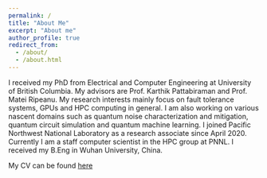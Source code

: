 ```yaml
---
permalink: /
title: "About Me"
excerpt: "About me"
author_profile: true
redirect_from: 
  - /about/
  - /about.html
---
```


I received my PhD from Electrical and Computer Engineering at University of British Columbia. My advisors are Prof. Karthik Pattabiraman and Prof. Matei Ripeanu. My research interests mainly focus on fault tolerance systems, GPUs and HPC computing in general. I am also working on various nascent domains such as quantum noise characterization and mitigation, quantum circuit simulation and quantum machine learning. I joined Pacific Northwest National Laboratory as a research associate since April 2020. Currently I am a staff computer scientist in the HPC group at PNNL. I received my B.Eng in Wuhan University, China. 

My CV can be found <a href="https://flyree.github.io/files/bo_fang_cv_nov2022.pdf">here</a>
